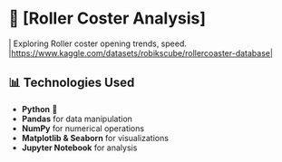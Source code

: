 # 🎢 [Roller Coster Analysis]
 | Exploring Roller coster opening trends, speed. |https://www.kaggle.com/datasets/robikscube/rollercoaster-database|

## 📊 **Technologies Used**  
- **Python** 🐍  
- **Pandas** for data manipulation  
- **NumPy** for numerical operations  
- **Matplotlib & Seaborn** for visualizations  
- **Jupyter Notebook** for analysis  
